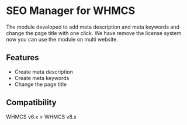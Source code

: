 # SEO Manager for WHMCS
The module developed to add meta description and meta keywords and change the page title with one click. We have remove the license system now you can use the module on multi website.
## Features
- Create meta description
- Create meta keywords
- Change the page title
## Compatibility
WHMCS v6.x > WHMCS v8.x
